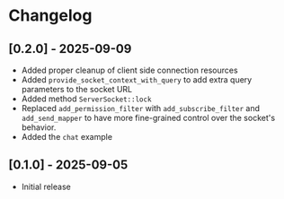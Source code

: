 # Changelog

## [0.2.0] - 2025-09-09

- Added proper cleanup of client side connection resources
- Added `provide_socket_context_with_query` to add extra query parameters to the socket URL
- Added method `ServerSocket::lock`
- Replaced `add_permission_filter` with `add_subscribe_filter` and `add_send_mapper` to have more
  fine-grained control over the socket's behavior.
- Added the `chat` example

## [0.1.0] - 2025-09-05

- Initial release
